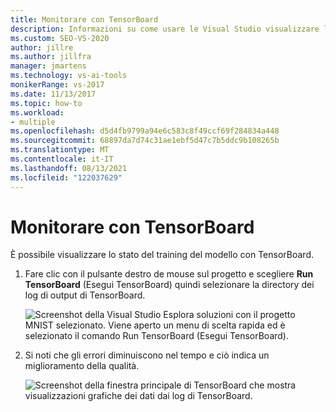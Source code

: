 ```yaml
---
title: Monitorare con TensorBoard
description: Informazioni su come usare le Visual Studio visualizzare lo stato di avanzamento del training del modello con TensorBoard.
ms.custom: SEO-VS-2020
author: jillre
ms.author: jillfra
manager: jmartens
ms.technology: vs-ai-tools
monikerRange: vs-2017
ms.date: 11/13/2017
ms.topic: how-to
ms.workload:
- multiple
ms.openlocfilehash: d5d4fb9799a94e6c583c8f49ccf69f284834a448
ms.sourcegitcommit: 68897da7d74c31ae1ebf5d47c7b5ddc9b108265b
ms.translationtype: MT
ms.contentlocale: it-IT
ms.lasthandoff: 08/13/2021
ms.locfileid: "122037629"
---
```

# <a name="monitor-with-tensorboard"></a>Monitorare con TensorBoard

È possibile visualizzare lo stato del training del modello con TensorBoard.

1. Fare clic con il pulsante destro de mouse sul progetto e scegliere **Run TensorBoard** (Esegui TensorBoard) quindi selezionare la directory dei log di output di TensorBoard.

    ![Screenshot della Visual Studio Esplora soluzioni con il progetto MNIST selezionato. Viene aperto un menu di scelta rapida ed è selezionato il comando Run TensorBoard (Esegui TensorBoard).](media/monitor-tensorboard/run-tensorboard.png)

2. Si noti che gli errori diminuiscono nel tempo e ciò indica un miglioramento della qualità.

    ![Screenshot della finestra principale di TensorBoard che mostra visualizzazioni grafiche dei dati dai log di TensorBoard.](media/monitor-tensorboard/tensorboard.png)
